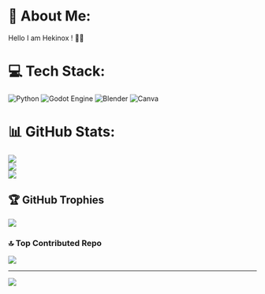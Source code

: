 # 💫 About Me:
Hello I am Hekinox ! 👨‍💻


# 💻 Tech Stack:
![Python](https://img.shields.io/badge/python-3670A0?style=for-the-badge&logo=python&logoColor=ffdd54) ![Godot Engine](https://img.shields.io/badge/GODOT-%23FFFFFF.svg?style=for-the-badge&logo=godot-engine) ![Blender](https://img.shields.io/badge/blender-%23F5792A.svg?style=for-the-badge&logo=blender&logoColor=white) ![Canva](https://img.shields.io/badge/Canva-%2300C4CC.svg?style=for-the-badge&logo=Canva&logoColor=white)
# 📊 GitHub Stats:
![](https://github-readme-stats.vercel.app/api?username=H-DROIT&theme=dark&hide_border=false&include_all_commits=false&count_private=false)<br/>
![](https://github-readme-streak-stats.herokuapp.com/?user=H-DROIT&theme=dark&hide_border=false)<br/>
![](https://github-readme-stats.vercel.app/api/top-langs/?username=H-DROIT&theme=dark&hide_border=false&include_all_commits=false&count_private=false&layout=compact)

## 🏆 GitHub Trophies
![](https://github-profile-trophy.vercel.app/?username=H-DROIT&theme=radical&no-frame=false&no-bg=true&margin-w=4)

### 🔝 Top Contributed Repo
![](https://github-contributor-stats.vercel.app/api?username=H-DROIT&limit=5&theme=dark&combine_all_yearly_contributions=true)

---
[![](https://visitcount.itsvg.in/api?id=H-DROIT&icon=0&color=7)](https://visitcount.itsvg.in)

<!-- Proudly created with GPRM ( https://gprm.itsvg.in ) -->
